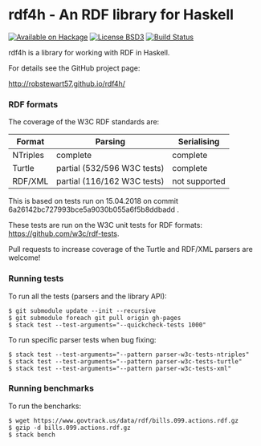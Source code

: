 rdf4h - An RDF library for Haskell
=====

[![Available on Hackage][badge-hackage]][hackage]
[![License BSD3][badge-license]][license]
[![Build Status][badge-travis]][travis]

[badge-travis]: https://travis-ci.org/robstewart57/rdf4h.png?branch=master
[travis]: https://travis-ci.org/robstewart57/rdf4h
[badge-hackage]: https://img.shields.io/hackage/v/rdf4h.svg
[hackage]: http://hackage.haskell.org/package/rdf4h
[badge-license]: https://img.shields.io/badge/license-BSD3-green.svg?dummy
[license]: https://github.com/robstewart57/rdf4h/blob/master/LICENSE.txt

rdf4h is a library for working with RDF in Haskell.

For details see the GitHub project page:

http://robstewart57.github.io/rdf4h/

### RDF formats

The coverage of the W3C RDF standards are:

Format | Parsing | Serialising
--- | --- | ---
NTriples | complete | complete
Turtle | partial (532/596 W3C tests) | complete
RDF/XML | partial (116/162 W3C tests) | not supported

This is based on tests run on 15.04.2018 on commit 6a26142bc727993bce5a9030b055a6f5b8ddbadd .

These tests are run on the W3C unit tests for RDF formats: https://github.com/w3c/rdf-tests.

Pull requests to increase coverage of the Turtle and RDF/XML parsers are welcome!

### Running tests

To run all the tests (parsers and the library API):

```shell
$ git submodule update --init --recursive
$ git submodule foreach git pull origin gh-pages
$ stack test --test-arguments="--quickcheck-tests 1000"
```

To run specific parser tests when bug fixing:

```shell
$ stack test --test-arguments="--pattern parser-w3c-tests-ntriples"
$ stack test --test-arguments="--pattern parser-w3c-tests-turtle"
$ stack test --test-arguments="--pattern parser-w3c-tests-xml"
```

### Running benchmarks

To run the bencharks:

```shell
$ wget https://www.govtrack.us/data/rdf/bills.099.actions.rdf.gz
$ gzip -d bills.099.actions.rdf.gz
$ stack bench
```
